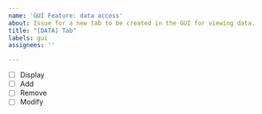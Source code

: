 ```yaml
---
name: 'GUI Feature: data access'
about: Issue for a new tab to be created in the GUI for viewing data.
title: "[DATA] Tab"
labels: gui
assignees: ''

---
```


- [ ] Display
- [ ] Add
- [ ] Remove
- [ ] Modify
